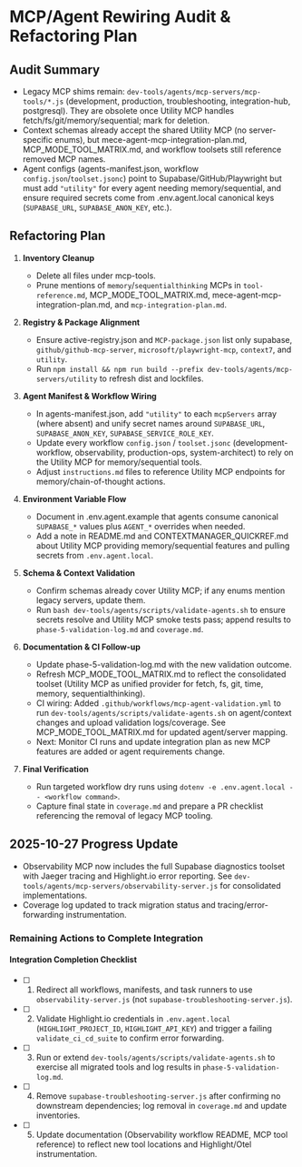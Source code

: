 # MCP/Agent Rewiring Audit & Refactoring Plan

## Audit Summary

- Legacy MCP shims remain: `dev-tools/agents/mcp-servers/mcp-tools/*.js` (development, production, troubleshooting, integration-hub, postgresql). They are obsolete once Utility MCP handles fetch/fs/git/memory/sequential; mark for deletion.
- Context schemas already accept the shared Utility MCP (no server-specific enums), but mece-agent-mcp-integration-plan.md, MCP_MODE_TOOL_MATRIX.md, and workflow toolsets still reference removed MCP names.
- Agent configs (agents-manifest.json, workflow `config.json`/`toolset.jsonc`) point to Supabase/GitHub/Playwright but must add `"utility"` for every agent needing memory/sequential, and ensure required secrets come from .env.agent.local canonical keys (`SUPABASE_URL`, `SUPABASE_ANON_KEY`, etc.).

## Refactoring Plan

1. **Inventory Cleanup**

   - Delete all files under mcp-tools.
   - Prune mentions of `memory`/`sequentialthinking` MCPs in `tool-reference.md`, MCP_MODE_TOOL_MATRIX.md, mece-agent-mcp-integration-plan.md, and `mcp-integration-plan.md`.

2. **Registry & Package Alignment**

   - Ensure active-registry.json and `MCP-package.json` list only supabase, `github/github-mcp-server`, `microsoft/playwright-mcp`, `context7`, and `utility`.
   - Run `npm install && npm run build --prefix dev-tools/agents/mcp-servers/utility` to refresh dist and lockfiles.

3. **Agent Manifest & Workflow Wiring**

   - In agents-manifest.json, add `"utility"` to each `mcpServers` array (where absent) and unify secret names around `SUPABASE_URL`, `SUPABASE_ANON_KEY`, `SUPABASE_SERVICE_ROLE_KEY`.
   - Update every workflow `config.json` / `toolset.jsonc` (development-workflow, observability, production-ops, system-architect) to rely on the Utility MCP for memory/sequential tools.
   - Adjust `instructions.md` files to reference Utility MCP endpoints for memory/chain-of-thought actions.

4. **Environment Variable Flow**

   - Document in .env.agent.example that agents consume canonical `SUPABASE_*` values plus `AGENT_*` overrides when needed.
   - Add a note in README.md and CONTEXTMANAGER_QUICKREF.md about Utility MCP providing memory/sequential features and pulling secrets from `.env.agent.local`.

5. **Schema & Context Validation**

   - Confirm schemas already cover Utility MCP; if any enums mention legacy servers, update them.
   - Run `bash dev-tools/agents/scripts/validate-agents.sh` to ensure secrets resolve and Utility MCP smoke tests pass; append results to `phase-5-validation-log.md` and `coverage.md`.

6. **Documentation & CI Follow-up**

   - Update phase-5-validation-log.md with the new validation outcome.
   - Refresh MCP_MODE_TOOL_MATRIX.md to reflect the consolidated toolset (Utility MCP as unified provider for fetch, fs, git, time, memory, sequentialthinking).
   - CI wiring: Added `.github/workflows/mcp-agent-validation.yml` to run `dev-tools/agents/scripts/validate-agents.sh` on agent/context changes and upload validation logs/coverage. See MCP_MODE_TOOL_MATRIX.md for updated agent/server mapping.
   - Next: Monitor CI runs and update integration plan as new MCP features are added or agent requirements change.

7. **Final Verification**
   - Run targeted workflow dry runs using `dotenv -e .env.agent.local -- <workflow command>`.
   - Capture final state in `coverage.md` and prepare a PR checklist referencing the removal of legacy MCP tooling.

## 2025-10-27 Progress Update

- Observability MCP now includes the full Supabase diagnostics toolset with Jaeger tracing and Highlight.io error reporting. See `dev-tools/agents/mcp-servers/observability-server.js` for consolidated implementations.
- Coverage log updated to track migration status and tracing/error-forwarding instrumentation.

### Remaining Actions to Complete Integration

#### Integration Completion Checklist

- [ ] 1. Redirect all workflows, manifests, and task runners to use `observability-server.js` (not `supabase-troubleshooting-server.js`).
- [ ] 2. Validate Highlight.io credentials in `.env.agent.local` (`HIGHLIGHT_PROJECT_ID`, `HIGHLIGHT_API_KEY`) and trigger a failing `validate_ci_cd_suite` to confirm error forwarding.
- [ ] 3. Run or extend `dev-tools/agents/scripts/validate-agents.sh` to exercise all migrated tools and log results in `phase-5-validation-log.md`.
- [ ] 4. Remove `supabase-troubleshooting-server.js` after confirming no downstream dependencies; log removal in `coverage.md` and update inventories.
- [ ] 5. Update documentation (Observability workflow README, MCP tool reference) to reflect new tool locations and Highlight/Otel instrumentation.
